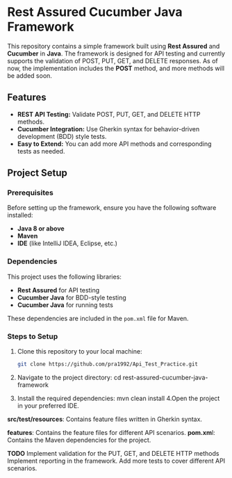 # Rest Assured Cucumber Java Framework

This repository contains a simple framework built using **Rest Assured** and **Cucumber** in **Java**. The framework is designed for API testing and currently supports the validation of POST, PUT, GET, and DELETE responses. As of now, the implementation includes the **POST** method, and more methods will be added soon.

## Features

- **REST API Testing:** Validate POST, PUT, GET, and DELETE HTTP methods.
- **Cucumber Integration:** Use Gherkin syntax for behavior-driven development (BDD) style tests.
- **Easy to Extend:** You can add more API methods and corresponding tests as needed.

## Project Setup

### Prerequisites

Before setting up the framework, ensure you have the following software installed:

- **Java 8 or above**
- **Maven**
- **IDE** (like IntelliJ IDEA, Eclipse, etc.)

### Dependencies

This project uses the following libraries:

- **Rest Assured** for API testing
- **Cucumber Java** for BDD-style testing
- **Cucumber Java** for running tests

These dependencies are included in the `pom.xml` file for Maven.

### Steps to Setup

1. Clone this repository to your local machine:

   ```bash
   git clone https://github.com/pra1992/Api_Test_Practice.git
2. Navigate to the project directory:
   cd rest-assured-cucumber-java-framework
3. Install the required dependencies:
   mvn clean install
4.Open the project in your preferred IDE.

**src/test/resources**: Contains feature files written in Gherkin syntax.

**features**: Contains the feature files for different API scenarios.
**pom.xm**l: Contains the Maven dependencies for the project.

**TODO**
Implement validation for the PUT, GET, and DELETE HTTP methods
Implement reporting in the framework.
Add more tests to cover different API scenarios.
